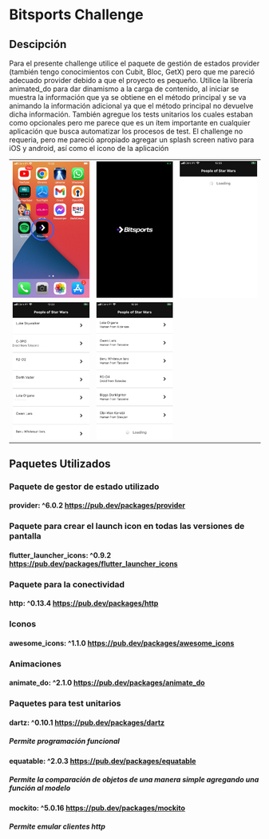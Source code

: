 # Bitsports Challenge

## Descipción
Para el presente challenge utilice el paquete de gestión de estados provider (también tengo conocimientos con Cubit, Bloc, GetX) pero que me pareció adecuado provider debido a que el proyecto es pequeño. 
Utilice la librería animated_do para dar dinamismo a la carga de contenido, al iniciar se muestra la información que ya se obtiene en el método principal y se va animando la información adicional ya que el método principal no devuelve dicha información.
También agregue los tests unitarios los cuales estaban como opcionales pero me parece que es un ítem importante en cualquier aplicación que busca automatizar los procesos de test.
El challenge no requeria, pero me pareció apropiado agregar un splash screen nativo para iOS y android, así como el icono de la aplicación
<table>
    <tr>
        <td><img src="img/1.jpg" width="200"></td>
        <td><img src="img/2.PNG" width="200"></td>
        <td><img src="img/3.PNG" width="200"></td>
    </tr>
    <tr>
        <td><img src="img/4.PNG" width="200"></td>
                <td><img src="img/5.PNG" width="200"></td>
        <td>&nbsp</td>
    </tr>
</table>


## Paquetes Utilizados

### Paquete de gestor de estado utilizado
#### provider: ^6.0.2 https://pub.dev/packages/provider 

### Paquete para crear el launch icon en todas las versiones de pantalla
#### flutter_launcher_icons: ^0.9.2 https://pub.dev/packages/flutter_launcher_icons

### Paquete para la conectividad
#### http: ^0.13.4 https://pub.dev/packages/http

### Iconos
#### awesome_icons: ^1.1.0 https://pub.dev/packages/awesome_icons

### Animaciones
#### animate_do: ^2.1.0 https://pub.dev/packages/animate_do


### Paquetes para test unitarios
#### dartz: ^0.10.1 https://pub.dev/packages/dartz
##### Permite programación funcional

#### equatable: ^2.0.3 https://pub.dev/packages/equatable
##### Permite la comparación de objetos de una manera simple agregando una función al modelo

#### mockito: ^5.0.16 https://pub.dev/packages/mockito
##### Permite emular clientes http


